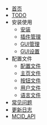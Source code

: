 * [首页](./README.md)
* [TODO](./md/Todo.md)
* 安装使用
    * [安装](./md/Install.md)
    * [插件管理](./md/Cmd.md)
    * [GUI管理](./md/Main_GUI.md)
    * [GUI设置](./md/Set_GUI.md)
* 配置文件
    * [配置文件](./md/Config.md)
    * [主页文件](./md/Main.md)
    * [按钮文件](./md/Button.md)
    * [用户文件](./md/User.md)
    * [语言文件](./md/Language.md)
* [常见问题](./md/QA.md)
* [更新日志](./md/Update.md)
* [MCID_API](./md/API.md)